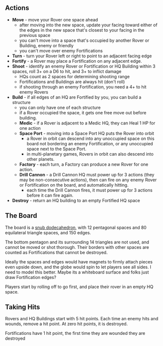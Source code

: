 ## Actions

- **Move** - move your Rover one space ahead
  - after moving into the new space, update your facing toward either of the edges in the new space that's closest to your facing in the previous space
  - you can't move into a space that's occupied by another Rover or Building, enemy or friendly
  - you can't move over enemy Fortifications
- **Turn** - turn your Rover left or right to point to an adjacent facing edge
- **Fortify** - a Rover may place a Fortification on any adjacent edge.
- **Shoot** - identify an enemy Rover or Fortification or HQ Building within 3 spaces, roll 3+ on a D6 to hit, and 3+ to inflict damage
  - HQs count as 2 spaces for determining shooting range
  - Fortifications and Buildings are always hit (don't roll)
  - if shooting through an enemy Fortification, you need a 4+ to hit enemy Rovers
- **Build** - if all edges of an HQ are Fortified by you, you can build a structure
  - you can only have one of each structure
  - if a Rover occupied the space, it gets one free move out before building.
  - **Medic** - if a Rover is adjacent to a Medic HQ, they can Heal 1 HP for one action
  - **Space Port** - moving into a Space Port HQ puts the Rover into orbit
    - a Rover in orbit can descend into any unoccupied space on this board not bordering an enemy Fortification, or any unoccupied space next to the Space Port.
    - in multi-planetary games, Rovers in orbit can also descend into other planets.
  - **Factory** - each turn, a Factory can produce a new Rover for one action.
  - **Drill Cannon** - a Drill Cannon HQ must power up for 3 actions (they may be non-consecutive actions), then can fire on any enemy Rover or Fortification on the board, and automatically hitting.
    - each time the Drill Cannon fires, it must power up for 3 actions before it can fire again.
- **Destroy** - return an HQ building to an empty Fortified HQ space

## The Board

The board is a [snub dodecahedron](https://en.wikipedia.org/wiki/Snub_dodecahedron), with 12 pentagonal spaces and 80 equilateral triangle spaces, and 150 edges.

The bottom pentagon and its surrounding 14 triangles are not used, and cannot be moved or shot thorough. Their borders with other spaces are counted as Fortifications that cannot be destroyed.

Ideally the spaces and edges would have magnets to firmly attach pieces even upside down, and the globe would spin to let players see all sides. I need to model this better. Maybe its a whiteboard surface and folks just draw Fortification edges?

Players start by rolling off to go first, and place their rover in an empty HQ space.

## Taking Hits

Rovers and HQ Buildings start with 5 hit points. Each time an enemy hits and wounds, remove a hit point. At zero hit points, it is destroyed.

Fortifications have 1 hit point, the first time they are wounded they are destroyed
